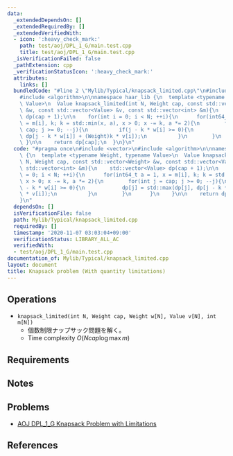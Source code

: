 ```yaml
---
data:
  _extendedDependsOn: []
  _extendedRequiredBy: []
  _extendedVerifiedWith:
  - icon: ':heavy_check_mark:'
    path: test/aoj/DPL_1_G/main.test.cpp
    title: test/aoj/DPL_1_G/main.test.cpp
  _isVerificationFailed: false
  _pathExtension: cpp
  _verificationStatusIcon: ':heavy_check_mark:'
  attributes:
    links: []
  bundledCode: "#line 2 \"Mylib/Typical/knapsack_limited.cpp\"\n#include <vector>\n\
    #include <algorithm>\n\nnamespace haar_lib {\n  template <typename Weight, typename\
    \ Value>\n  Value knapsack_limited(int N, Weight cap, const std::vector<Weight>\
    \ &w, const std::vector<Value> &v, const std::vector<int> &m){\n    std::vector<Value>\
    \ dp(cap + 1);\n\n    for(int i = 0; i < N; ++i){\n      for(int64_t a = 1, x\
    \ = m[i], k; k = std::min(x, a), x > 0; x -= k, a *= 2){\n        for(int j =\
    \ cap; j >= 0; --j){\n          if(j - k * w[i] >= 0){\n            dp[j] = std::max(dp[j],\
    \ dp[j - k * w[i]] + (Weight)k * v[i]);\n          }\n        }\n      }\n   \
    \ }\n\n    return dp[cap];\n  }\n}\n"
  code: "#pragma once\n#include <vector>\n#include <algorithm>\n\nnamespace haar_lib\
    \ {\n  template <typename Weight, typename Value>\n  Value knapsack_limited(int\
    \ N, Weight cap, const std::vector<Weight> &w, const std::vector<Value> &v, const\
    \ std::vector<int> &m){\n    std::vector<Value> dp(cap + 1);\n\n    for(int i\
    \ = 0; i < N; ++i){\n      for(int64_t a = 1, x = m[i], k; k = std::min(x, a),\
    \ x > 0; x -= k, a *= 2){\n        for(int j = cap; j >= 0; --j){\n          if(j\
    \ - k * w[i] >= 0){\n            dp[j] = std::max(dp[j], dp[j - k * w[i]] + (Weight)k\
    \ * v[i]);\n          }\n        }\n      }\n    }\n\n    return dp[cap];\n  }\n\
    }\n"
  dependsOn: []
  isVerificationFile: false
  path: Mylib/Typical/knapsack_limited.cpp
  requiredBy: []
  timestamp: '2020-11-07 03:03:04+09:00'
  verificationStatus: LIBRARY_ALL_AC
  verifiedWith:
  - test/aoj/DPL_1_G/main.test.cpp
documentation_of: Mylib/Typical/knapsack_limited.cpp
layout: document
title: Knapsack problem (With quantity limitations)
---
```


## Operations

- `knapsack_limited(int N, Weight cap, Weight w[N], Value v[N], int m[N])`
	- 個数制限ナップサック問題を解く。
	- Time complexity $O(N cap \log \max m)$

## Requirements

## Notes

## Problems

- [AOJ DPL_1_G Knapsack Problem with Limitations](http://judge.u-aizu.ac.jp/onlinejudge/description.jsp?id=DPL_1_G)

## References

